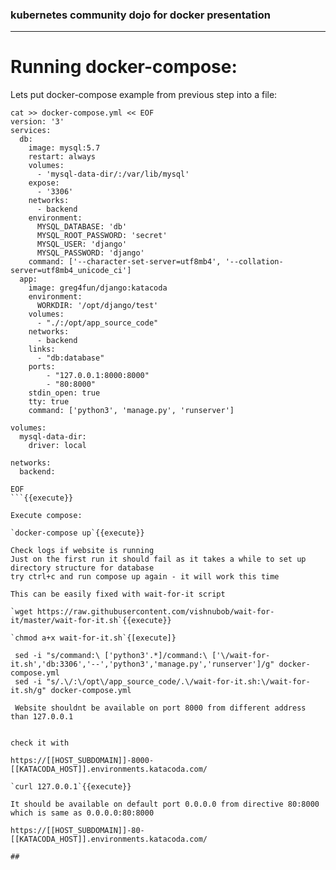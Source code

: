 ### kubernetes community dojo for docker presentation
---  

# Running docker-compose:

Lets put docker-compose example from previous step into a file:

```
cat >> docker-compose.yml << EOF
version: '3'
services:
  db:
    image: mysql:5.7
    restart: always
    volumes:
      - 'mysql-data-dir/:/var/lib/mysql'
    expose:
      - '3306'
    networks:
      - backend
    environment:
      MYSQL_DATABASE: 'db'
      MYSQL_ROOT_PASSWORD: 'secret'
      MYSQL_USER: 'django'
      MYSQL_PASSWORD: 'django'
    command: ['--character-set-server=utf8mb4', '--collation-server=utf8mb4_unicode_ci']
  app:
    image: greg4fun/django:katacoda
    environment:
      WORKDIR: '/opt/django/test'
    volumes:
      - "./:/opt/app_source_code"
    networks:
      - backend
    links:
      - "db:database"
    ports:
        - "127.0.0.1:8000:8000"
        - "80:8000"
    stdin_open: true
    tty: true
    command: ['python3', 'manage.py', 'runserver']

volumes:
  mysql-data-dir:
    driver: local

networks:
  backend:

EOF
```{{execute}}

Execute compose:

`docker-compose up`{{execute}}

Check logs if website is running 
Just on the first run it should fail as it takes a while to set up directory structure for database
try ctrl+c and run compose up again - it will work this time 

This can be easily fixed with wait-for-it script

`wget https://raw.githubusercontent.com/vishnubob/wait-for-it/master/wait-for-it.sh`{{execute}}

`chmod a+x wait-for-it.sh`{[execute]}

 sed -i "s/command:\ ['python3'.*]/command:\ ['\/wait-for-it.sh','db:3306','--','python3','manage.py','runserver']/g" docker-compose.yml
 sed -i "s/.\/:\/opt\/app_source_code/.\/wait-for-it.sh:\/wait-for-it.sh/g" docker-compose.yml
 
 Website shouldnt be available on port 8000 from different address than 127.0.0.1


check it with

https://[[HOST_SUBDOMAIN]]-8000-[[KATACODA_HOST]].environments.katacoda.com/

`curl 127.0.0.1`{{execute}}

It should be available on default port 0.0.0.0 from directive 80:8000 which is same as 0.0.0.0:80:8000

https://[[HOST_SUBDOMAIN]]-80-[[KATACODA_HOST]].environments.katacoda.com/

##



